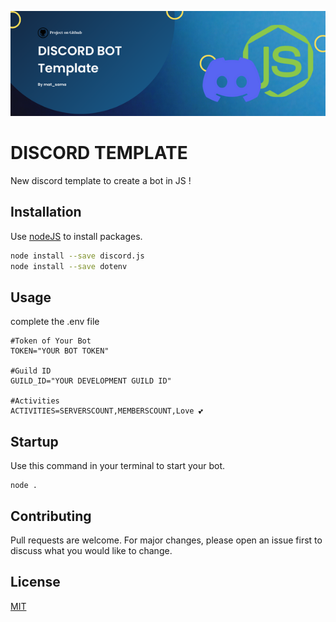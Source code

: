 ![Discord Bot Template](https://github.com/matsamaaa/DISCORD_TEMPLATE/blob/main/banner.png?raw=true)
# DISCORD TEMPLATE

New discord template to create a bot in JS !

## Installation

Use [nodeJS](https://nodejs.org/en/) to install packages.

```bash
node install --save discord.js
node install --save dotenv
```

## Usage
complete the .env file
```env
#Token of Your Bot
TOKEN="YOUR BOT TOKEN"

#Guild ID
GUILD_ID="YOUR DEVELOPMENT GUILD ID"

#Activities
ACTIVITIES=SERVERSCOUNT,MEMBERSCOUNT,Love 💕
```

## Startup
Use this command in your terminal to  start your bot.
```env
node .
```

## Contributing
Pull requests are welcome. For major changes, please open an issue first to discuss what you would like to change.


## License
[MIT](https://choosealicense.com/licenses/mit/)
